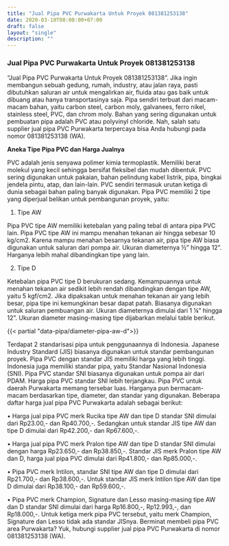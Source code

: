 ```yaml
---
title: "Jual Pipa PVC Purwakarta Untuk Proyek 081381253138"
date: 2020-03-10T08:00:00+07:00
draft: false
layout: "single"
description: ""
---
```


### Jual Pipa PVC Purwakarta Untuk Proyek 081381253138

“Jual Pipa PVC Purwakarta Untuk Proyek 081381253138”. Jika ingin membangun sebuah gedung, rumah, industry, atau jalan raya, pasti dibutuhkan saluran air untuk mengalirkan air, fluida atau gas baik untuk dibuang atau hanya transportasinya saja. Pipa sendiri terbuat dari macam-macam bahan, yaitu carbon steel, carbon moly, galvanees, ferro nikel, stainless steel, PVC, dan chrom moly. Bahan yang sering digunakan untuk pembuatan pipa adalah PVC atau polyvinyl chloride. Nah, salah satu supplier jual pipa PVC Purwakarta terpercaya bisa Anda hubungi pada nomor 081381253138 (WA). 

**Aneka Tipe Pipa PVC dan Harga Jualnya**

PVC adalah jenis senyawa polimer kimia termoplastik. Memiliki berat molekul yang kecil sehingga bersifat fleksibel dan mudah dibentuk. PVC sering digunakan untuk pakaian, bahan pelindung kabel listrik, pipa, bingkai jendela pintu, atap, dan lain-lain. PVC sendiri termasuk urutan ketiga di dunia sebagai bahan paling banyak digunakan. Pipa PVC memiliki 2 tipe yang diperjual belikan untuk pembangunan proyek, yaitu:

1. Tipe AW

Pipa PVC tipe AW memiliki ketebalan yang paling tebal di antara pipa PVC lain. Pipa PVC tipe AW ini mampu menahan tekanan air hingga sebesar 10 kg/cm2. Karena mampu menahan besarnya tekanan air, pipa tipe AW biasa digunakan untuk saluran dari pompa air. Ukuran diameternya ½” hingga 12”. Harganya lebih mahal dibandingkan tipe yang lain.

2. Tipe D

Ketebalan pipa PVC tipe D berukuran sedang. Kemampuannya untuk menahan tekanan air sedikit lebih rendah dibandingkan dengan tipe AW, yaitu 5 kgf/cm2. Jika dipaksakan untuk menahan tekanan air yang lebih besar, pipa tipe ini kemungkinan besar dapat patah. Biasanya digunakan untuk saluran pembuangan air. Ukuran diameternya dimulai dari 1 ¼” hingga 12”.
Ukuran diameter masing-masing tipe dijabarkan melalui table berikut.

{{< partial "data-pipa/diameter-pipa-aw-d">}}

Terdapat 2 standarisasi pipa untuk penggunaannya di Indonesia. Japanese Industry Standard (JIS) biasanya digunakan untuk standar pembangunan proyek. Pipa PVC dengan standar JIS memiliki harga yang lebih tinggi. Indonesia juga memiliki standar pipa, yaitu Standar Nasional Indonesia (SNI). Pipa PVC standar SNI biasanya digunakan untuk pompa air dari PDAM. Harga pipa PVC standar SNI lebih terjangkau.
Pipa PVC untuk daerah Purwakarta memang tersebar luas. Harganya pun bermacam-macam berdasarkan tipe, diameter, dan standar yang digunakan. Beberapa daftar harga jual pipa PVC Purwakarta adalah sebagai berikut: 

•	Harga jual pipa PVC merk Rucika tipe AW dan tipe D standar SNI dimulai dari Rp23.00,- dan Rp40.700,-. Sedangkan untuk standar JIS tipe AW dan tipe D dimulai dari Rp42.200,- dan Rp67.600,-. 

•	Harga jual pipa PVC merk Pralon tipe AW dan tipe D standar SNI dimulai dengan harga Rp23.650,- dan Rp38.850,-. Standar JIS merk Pralon tipe AW dan D, harga jual pipa PVC dimulai dari Rp41.800,- dan Rp85.000,-. 

•	Pipa PVC merk Intilon, standar SNI tipe AW dan tipe D dimulai dari Rp21.700,- dan Rp38.600,-. Untuk standar JIS merk Intilon tipe AW dan tipe D dimulai dari Rp38.100,- dan Rp59.600,-.

•	Pipa PVC merk Champion, Signature dan Lesso masing-masing tipe AW dan D standar SNI dimulai dari harga Rp16.800,-, Rp12.993,-, dan Rp18.000,-. Untuk ketiga merk pipa PVC tersebut, yaitu merk Champion, Signature dan Lesso tidak ada standar JISnya. 
Berminat membeli pipa PVC area Purwakarta? Yuk, hubungi supplier jual pipa PVC Purwakarta di nomor 081381253138 (WA).
